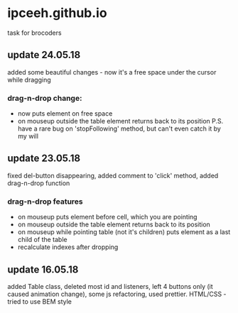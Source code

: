 # ipceeh.github.io
task for brocoders
## update 24.05.18
added some beautiful changes - now it's a free space under the cursor while dragging
### drag-n-drop change:
* now puts element on free space
* on mouseup outside the table element returns back to its position
P.S. have a rare bug on 'stopFollowing' method, but can't even catch it by my will
## update 23.05.18
fixed del-button disappearing, added comment to 'click' method, added drag-n-drop function
### drag-n-drop features
* on mouseup puts element before cell, which you are pointing
* on mouseup outside the table element returns back to its position
* on mouseup while pointing table (not it's children) puts element as a last child of the table
* recalculate indexes after dropping

## update 16.05.18
added Table class, deleted most id and listeners, left 4 buttons only (it caused animation change), some js refactoring, used prettier. HTML/CSS - tried to use BEM style
